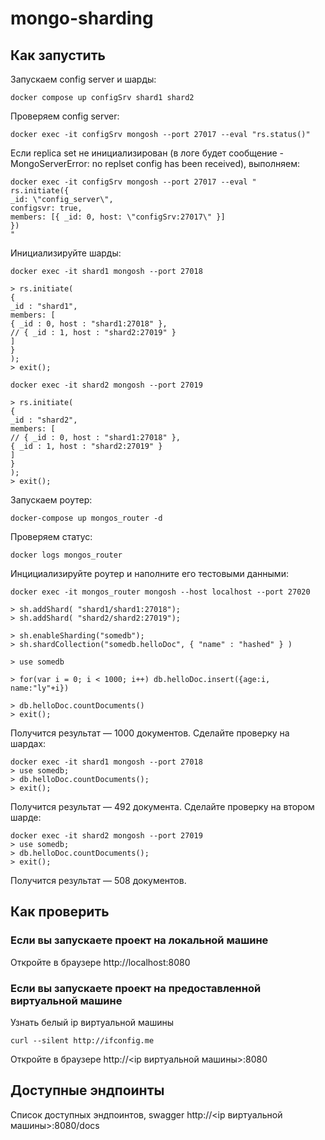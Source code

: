 # mongo-sharding

## Как запустить

Запускаем config server и шарды:

```shell
docker compose up configSrv shard1 shard2
```

Проверяем config server:

```shell
docker exec -it configSrv mongosh --port 27017 --eval "rs.status()"
```

Если replica set не инициализирован (в логе будет сообщение - MongoServerError: no replset config has been received), выполняем:

```shell
docker exec -it configSrv mongosh --port 27017 --eval "
rs.initiate({
_id: \"config_server\",
configsvr: true,
members: [{ _id: 0, host: \"configSrv:27017\" }]
})
"
```

Инициализируйте шарды:

```shell
docker exec -it shard1 mongosh --port 27018

> rs.initiate(
{
_id : "shard1",
members: [
{ _id : 0, host : "shard1:27018" },
// { _id : 1, host : "shard2:27019" }
]
}
);
> exit();

docker exec -it shard2 mongosh --port 27019

> rs.initiate(
{
_id : "shard2",
members: [
// { _id : 0, host : "shard1:27018" },
{ _id : 1, host : "shard2:27019" }
]
}
);
> exit();
```

Запускаем роутер:

```shell
docker-compose up mongos_router -d
```

Проверяем статус:

```shell
docker logs mongos_router
```

Инцициализируйте роутер и наполните его тестовыми данными:

```shell
docker exec -it mongos_router mongosh --host localhost --port 27020

> sh.addShard( "shard1/shard1:27018");
> sh.addShard( "shard2/shard2:27019");

> sh.enableSharding("somedb");
> sh.shardCollection("somedb.helloDoc", { "name" : "hashed" } )

> use somedb

> for(var i = 0; i < 1000; i++) db.helloDoc.insert({age:i, name:"ly"+i})

> db.helloDoc.countDocuments()
> exit();
```

Получится результат — 1000 документов.
Сделайте проверку на шардах:

```shell
docker exec -it shard1 mongosh --port 27018
> use somedb;
> db.helloDoc.countDocuments();
> exit();
```

Получится результат — 492 документа.
Сделайте проверку на втором шарде:

```shell
docker exec -it shard2 mongosh --port 27019
> use somedb;
> db.helloDoc.countDocuments();
> exit();
```

Получится результат — 508 документов.

## Как проверить

### Если вы запускаете проект на локальной машине

Откройте в браузере http://localhost:8080

### Если вы запускаете проект на предоставленной виртуальной машине

Узнать белый ip виртуальной машины

```shell
curl --silent http://ifconfig.me
```

Откройте в браузере http://<ip виртуальной машины>:8080

## Доступные эндпоинты

Список доступных эндпоинтов, swagger http://<ip виртуальной машины>:8080/docs
